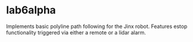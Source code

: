 # lab6alpha

Implements basic polyline path following for the Jinx robot. Features estop functionality triggered via either a remote or a lidar alarm.


